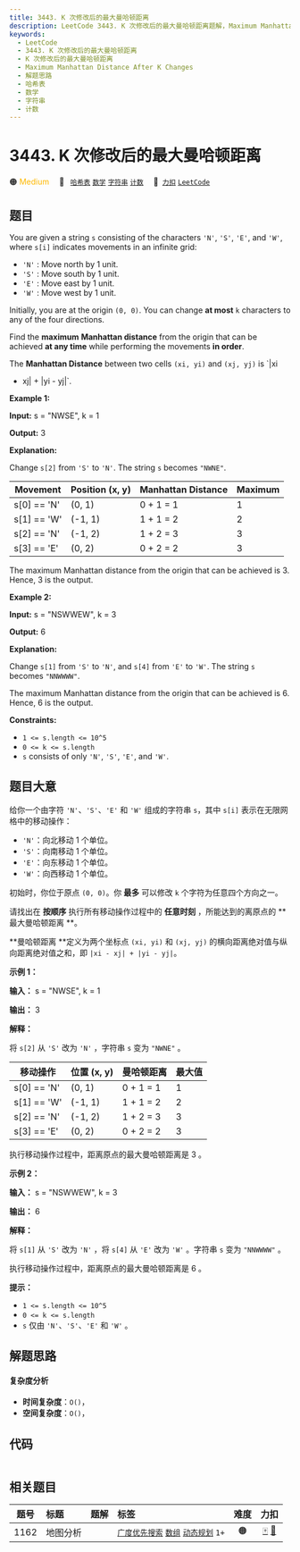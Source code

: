 ```yaml
---
title: 3443. K 次修改后的最大曼哈顿距离
description: LeetCode 3443. K 次修改后的最大曼哈顿距离题解，Maximum Manhattan Distance After K Changes，包含解题思路、复杂度分析以及完整的 JavaScript 代码实现。
keywords:
  - LeetCode
  - 3443. K 次修改后的最大曼哈顿距离
  - K 次修改后的最大曼哈顿距离
  - Maximum Manhattan Distance After K Changes
  - 解题思路
  - 哈希表
  - 数学
  - 字符串
  - 计数
---
```


# 3443. K 次修改后的最大曼哈顿距离

🟠 <font color=#ffb800>Medium</font>&emsp; 🔖&ensp; [`哈希表`](/tag/hash-table.md) [`数学`](/tag/math.md) [`字符串`](/tag/string.md) [`计数`](/tag/counting.md)&emsp; 🔗&ensp;[`力扣`](https://leetcode.cn/problems/maximum-manhattan-distance-after-k-changes) [`LeetCode`](https://leetcode.com/problems/maximum-manhattan-distance-after-k-changes)

## 题目

You are given a string `s` consisting of the characters `'N'`, `'S'`, `'E'`,
and `'W'`, where `s[i]` indicates movements in an infinite grid:

  * `'N'` : Move north by 1 unit.
  * `'S'` : Move south by 1 unit.
  * `'E'` : Move east by 1 unit.
  * `'W'` : Move west by 1 unit.

Initially, you are at the origin `(0, 0)`. You can change **at most** `k`
characters to any of the four directions.

Find the **maximum** **Manhattan distance** from the origin that can be
achieved **at any time** while performing the movements **in order**.

The **Manhattan Distance** between two cells `(xi, yi)` and `(xj, yj)` is `|xi
- xj| + |yi - yj|`.



**Example 1:**

**Input:** s = "NWSE", k = 1

**Output:** 3

**Explanation:**

Change `s[2]` from `'S'` to `'N'`. The string `s` becomes `"NWNE"`.

Movement | Position (x, y) | Manhattan Distance | Maximum  
---|---|---|---  
s[0] == 'N' | (0, 1) | 0 + 1 = 1 | 1  
s[1] == 'W' | (-1, 1) | 1 + 1 = 2 | 2  
s[2] == 'N' | (-1, 2) | 1 + 2 = 3 | 3  
s[3] == 'E' | (0, 2) | 0 + 2 = 2 | 3  
  
The maximum Manhattan distance from the origin that can be achieved is 3.
Hence, 3 is the output.

**Example 2:**

**Input:** s = "NSWWEW", k = 3

**Output:** 6

**Explanation:**

Change `s[1]` from `'S'` to `'N'`, and `s[4]` from `'E'` to `'W'`. The string
`s` becomes `"NNWWWW"`.

The maximum Manhattan distance from the origin that can be achieved is 6.
Hence, 6 is the output.



**Constraints:**

  * `1 <= s.length <= 10^5`
  * `0 <= k <= s.length`
  * `s` consists of only `'N'`, `'S'`, `'E'`, and `'W'`.


## 题目大意

给你一个由字符 `'N'`、`'S'`、`'E'` 和 `'W'` 组成的字符串 `s`，其中 `s[i]` 表示在无限网格中的移动操作：

  * `'N'`：向北移动 1 个单位。
  * `'S'`：向南移动 1 个单位。
  * `'E'`：向东移动 1 个单位。
  * `'W'`：向西移动 1 个单位。

初始时，你位于原点 `(0, 0)`。你 **最多** 可以修改 `k` 个字符为任意四个方向之一。

请找出在 **按顺序** 执行所有移动操作过程中的 **任意时刻** ，所能达到的离原点的 **最大曼哈顿距离  **。

**曼哈顿距离  **定义为两个坐标点 `(xi, yi)` 和 `(xj, yj)` 的横向距离绝对值与纵向距离绝对值之和，即 `|xi - xj| +
|yi - yj|`。



**示例 1：**

**输入：** s = "NWSE", k = 1

**输出：** 3

**解释：**

将 `s[2]` 从 `'S'` 改为 `'N'` ，字符串 `s` 变为 `"NWNE"` 。

移动操作 | 位置 (x, y) | 曼哈顿距离 | 最大值  
---|---|---|---  
s[0] == 'N' | (0, 1) | 0 + 1 = 1 | 1  
s[1] == 'W' | (-1, 1) | 1 + 1 = 2 | 2  
s[2] == 'N' | (-1, 2) | 1 + 2 = 3 | 3  
s[3] == 'E' | (0, 2) | 0 + 2 = 2 | 3  
  
执行移动操作过程中，距离原点的最大曼哈顿距离是 3 。

**示例 2：**

**输入：** s = "NSWWEW", k = 3

**输出：** 6

**解释：**

将 `s[1]` 从 `'S'` 改为 `'N'` ，将 `s[4]` 从 `'E'` 改为 `'W'` 。字符串 `s` 变为 `"NNWWWW"` 。

执行移动操作过程中，距离原点的最大曼哈顿距离是 6 。



**提示：**

  * `1 <= s.length <= 10^5`
  * `0 <= k <= s.length`
  * `s` 仅由 `'N'`、`'S'`、`'E'` 和 `'W'` 。


## 解题思路

#### 复杂度分析

- **时间复杂度**：`O()`，
- **空间复杂度**：`O()`，

## 代码

```javascript

```

## 相关题目

<!-- prettier-ignore -->
| 题号 | 标题 | 题解 | 标签 | 难度 | 力扣 |
| :------: | :------ | :------: | :------ | :------: | :------: |
| 1162 | 地图分析 |  |  [`广度优先搜索`](/tag/breadth-first-search.md) [`数组`](/tag/array.md) [`动态规划`](/tag/dynamic-programming.md) `1+` | 🟠 | [🀄️](https://leetcode.cn/problems/as-far-from-land-as-possible) [🔗](https://leetcode.com/problems/as-far-from-land-as-possible) |